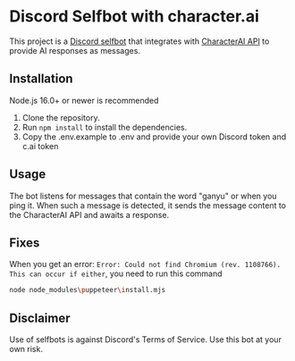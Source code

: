 # Discord Selfbot with character.ai 
This project is a [Discord selfbot](https://github.com/aiko-chan-ai/discord.js-selfbot-v13) that integrates with [CharacterAI API](https://github.com/realcoloride/node_characterai) to provide AI responses as messages.

## Installation
Node.js 16.0+ or newer is recommended

1. Clone the repository.
2. Run `npm install` to install the dependencies.
3. Copy the .env.example to .env and provide your own Discord token and c.ai token

## Usage
The bot listens for messages that contain the word "ganyu" or when you ping it. 
When such a message is detected, it sends the message content to the CharacterAI API and awaits a response.

## Fixes
When you get an error: `Error: Could not find Chromium (rev. 1108766). This can occur if either`, you need to run this command
```bash
node node_modules\puppeteer\install.mjs
```

## Disclaimer
Use of selfbots is against Discord's Terms of Service. Use this bot at your own risk.